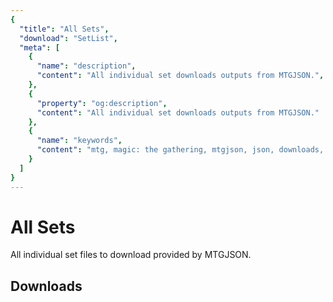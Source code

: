 ```yaml
---
{
  "title": "All Sets",
  "download": "SetList",
  "meta": [
    {
      "name": "description",
      "content": "All individual set downloads outputs from MTGJSON.",
    },
    {
      "property": "og:description",
      "content": "All individual set downloads outputs from MTGJSON."
    },
    {
      "name": "keywords",
      "content": "mtg, magic: the gathering, mtgjson, json, downloads, download set, individual sets, all sets",
    }
  ]
}
---
```


# All Sets

All individual set files to download provided by MTGJSON.

## Downloads

<DownloadList file="SetList" />
